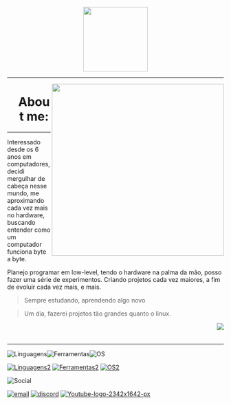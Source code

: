 <p align="center">
  <img src="https://github.com/user-attachments/assets/0dc97d3b-80cb-42ae-828c-413130061a97"
    align=justify
    height=150>
</p>

---

<p align="center">
  <img src="https://github.com/user-attachments/assets/df2eb32b-d28e-4bc1-abf5-0c99cdbb437a" align=right height=400 weight=15>
  
</p>


<div id="user-content-toc" align="center">
  <ul>
  <summary><h1> About me: </h1></summary>
  </ul>
</div>

---

 Interessado desde os 6 anos em computadores, decidi mergulhar de cabeça nesse mundo, me aproximando cada vez mais no hardware, buscando entender como um computador funciona byte a byte.
 
 Planejo programar em low-level, tendo o hardware na palma da mão, posso fazer uma série de experimentos.
 Criando projetos cada vez maiores, a fim de evoluir cada vez mais, e mais.
<p>

> Sempre estudando, aprendendo algo novo

> Um dia, fazerei projetos tão grandes quanto o linux.
</p>

<a href="https://readme-typing-svg.demolab.com">
  <img align="right" src="https://readme-typing-svg.demolab.com?font=Source+Code+Pro&weight=700&duration=2000&pause=1000&color=186BFD&width=435&lines=s%C3%B3+nos+computer;Viva+C+%26+Asm!;%C3%A0+procura+de+novas+experi%C3%AAncias"> 
</a>

</br>
<br>

---

![Linguagens](https://img.shields.io/badge/L%20I%20N%20G%20U%20A%20G%20E%20N%20S-blue?style=for-the-badge)![Ferramentas](https://img.shields.io/badge/F%20E%20R%20R%20A%20M%20E%20N%20T%20A%20S-purple?style=for-the-badge)![OS](https://img.shields.io/badge/Sistema%20Operacional-black?style=for-the-badge)


[![Linguagens2](https://skillicons.dev/icons?i=c,py,mysql)](https://skillicons.dev) [![Ferramentas2](https://skillicons.dev/icons?i=git,vscode,github)](https://skillicons.dev)   [![OS2](https://skillicons.dev/icons?i=windows)](https://skillicons.dev) 

![Social](https://img.shields.io/badge/Social%20Space-grey?style=for-the-badge)


[![email](https://github.com/user-attachments/assets/cd4d64e4-4493-404b-ac6f-d3107fbd9766)](mailto:lowhack@tutamail.com) [![discord](https://github.com/user-attachments/assets/8faefdf7-f740-402b-82fc-b64e405f27e8)](https://discord.gg/Zbgab7jC4h) [![Youtube-logo-2342x1642-px](https://github.com/user-attachments/assets/8dd7a3fe-4a2b-44c3-bd9e-193ab2c4f9b9)](https://www.youtube.com/@lowwryzen)
